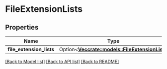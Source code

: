 # FileExtensionLists

## Properties

Name | Type | Description | Notes
------------ | ------------- | ------------- | -------------
**file_extension_lists** | Option<[**Vec<crate::models::FileExtensionList>**](fileExtensionList.md)> |  | [optional]

[[Back to Model list]](../README.md#documentation-for-models) [[Back to API list]](../README.md#documentation-for-api-endpoints) [[Back to README]](../README.md)


